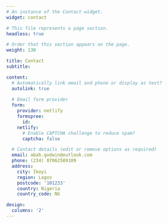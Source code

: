 ```yaml
---
# An instance of the Contact widget.
widget: contact

# This file represents a page section.
headless: true

# Order that this section appears on the page.
weight: 130

title: Contact
subtitle:

content:
  # Automatically link email and phone or display as text?
  autolink: true
  
  # Email form provider
  form:
    provider: netlify
    formspree:
      id:
    netlify:
      # Enable CAPTCHA challenge to reduce spam?
      captcha: false

  # Contact details (edit or remove options as required)
  email: abah.godwin@outlook.com
  phone: (234) 07062589109
  address:
    city: Ikoyi
    region: Lagos
    postcode: '101233'
    country: Nigeria
    country_code: NG

design:
  columns: '2'
---
```

